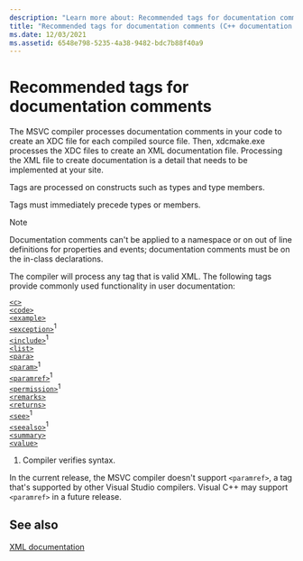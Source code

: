 ```yaml
---
description: "Learn more about: Recommended tags for documentation comments"
title: "Recommended tags for documentation comments (C++ documentation comments)"
ms.date: 12/03/2021
ms.assetid: 6548e798-5235-4a38-9482-bdc7b88f40a9
---
```

# Recommended tags for documentation comments

The MSVC compiler processes documentation comments in your code to create an XDC file for each compiled source file. Then, xdcmake.exe processes the XDC files to create an XML documentation file. Processing the XML file to create documentation is a detail that needs to be implemented at your site.

Tags are processed on constructs such as types and type members.

Tags must immediately precede types or members.

> [!NOTE]
> Documentation comments can't be applied to a namespace or on out of line definitions for properties and events; documentation comments must be on the in-class declarations.

The compiler will process any tag that is valid XML. The following tags provide commonly used functionality in user documentation:

[`<c>`](c-visual-cpp.md)\
[`<code>`](code-visual-cpp.md)\
[`<example>`](example-visual-cpp.md)\
[`<exception>`](exception-visual-cpp.md)<sup>1</sup>\
[`<include>`](include-visual-cpp.md)<sup>1</sup>\
[`<list>`](list-visual-cpp.md)\
[`<para>`](para-visual-cpp.md)\
[`<param>`](param-visual-cpp.md)<sup>1</sup>\
[`<paramref>`](paramref-visual-cpp.md)<sup>1</sup>\
[`<permission>`](permission-visual-cpp.md)<sup>1</sup>\
[`<remarks>`](remarks-visual-cpp.md)\
[`<returns>`](returns-visual-cpp.md)\
[`<see>`](see-visual-cpp.md)<sup>1</sup>\
[`<seealso>`](seealso-visual-cpp.md)<sup>1</sup>\
[`<summary>`](summary-visual-cpp.md)\
[`<value>`](value-visual-cpp.md)

1. Compiler verifies syntax.

In the current release, the MSVC compiler doesn't support `<paramref>`, a tag that's supported by other Visual Studio compilers. Visual C++ may support `<paramref>` in a future release.

## See also

[XML documentation](xml-documentation-visual-cpp.md)
